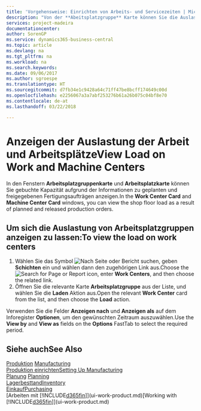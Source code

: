 ```yaml
---
title: 'Vorgehensweise: Einrichten von Arbeits- und Servicezeiten | Microsoft Docs'
description: "Von der **Abeitsplatzgruppe** Karte können Sie die Auslastung der Arbeitsplatzgruppen aufgrund der freigegebenen Fertigungsaufträgen anzeigen."
services: project-madeira
documentationcenter: 
author: SorenGP
ms.service: dynamics365-business-central
ms.topic: article
ms.devlang: na
ms.tgt_pltfrm: na
ms.workload: na
ms.search.keywords: 
ms.date: 09/06/2017
ms.author: sgroespe
ms.translationtype: HT
ms.sourcegitcommit: d7fb34e1c9428a64c71ff47be8bcff174649c00d
ms.openlocfilehash: e2256067a3a7abf253276b61a26b075c04bf8e70
ms.contentlocale: de-at
ms.lasthandoff: 03/22/2018

---
```

# <a name="view-load-on-work-and-machine-centers"></a><span data-ttu-id="518f9-103">Anzeigen der Auslastung der Arbeit und Arbeitsplätze</span><span class="sxs-lookup"><span data-stu-id="518f9-103">View Load on Work and Machine Centers</span></span>
<span data-ttu-id="518f9-104">In den Fenstern **Arbeitsplatzgruppenkarte** und **Arbeitsplatzkarte** können Sie gebuchte Kapazität aufgrund der Informationen zu geplanten und freigegebenen Fertigungsaufträgen anzeigen.</span><span class="sxs-lookup"><span data-stu-id="518f9-104">In the **Work Center Card** and **Machine Center Card** windows, you can view the shop floor load as a result of planned and released production orders.</span></span>    

## <a name="to-view-the-load-on-work-centers"></a><span data-ttu-id="518f9-105">Um sich die Auslastung von Arbeitsplatzgruppen anzeigen zu lassen:</span><span class="sxs-lookup"><span data-stu-id="518f9-105">To view the load on work centers</span></span>  
1.  <span data-ttu-id="518f9-106">Wählen Sie das Symbol ![Nach Seite oder Bericht suchen](media/ui-search/search_small.png "Symbol Nach Seite oder Bericht suchen"), geben **Schichten** ein und wählen dann den zugehörigen Link aus.</span><span class="sxs-lookup"><span data-stu-id="518f9-106">Choose the ![Search for Page or Report](media/ui-search/search_small.png "Search for Page or Report icon") icon, enter **Work Centers**, and then choose the related link.</span></span>  
2.  <span data-ttu-id="518f9-107">Öffnen Sie die relevante Karte **Arbeitsplatzgruppe** aus der Liste, und wählen Sie die **Laden** Aktion aus.</span><span class="sxs-lookup"><span data-stu-id="518f9-107">Open the relevant **Work Center** card from the list, and then choose the **Load** action.</span></span>  

<span data-ttu-id="518f9-108">Verwenden Sie die Felder **Anzeigen nach** und **Anzeigen als** auf dem Inforegister **Optionen**, um den gewünschten Zeitraum auszuwählen.</span><span class="sxs-lookup"><span data-stu-id="518f9-108">Use the **View by** and **View as** fields on the **Options** FastTab to select the required period.</span></span>  

## <a name="see-also"></a><span data-ttu-id="518f9-109">Siehe auch</span><span class="sxs-lookup"><span data-stu-id="518f9-109">See Also</span></span>  
<span data-ttu-id="518f9-110">[Produktion](production-manage-manufacturing.md)  </span><span class="sxs-lookup"><span data-stu-id="518f9-110">[Manufacturing](production-manage-manufacturing.md)  </span></span>  
[<span data-ttu-id="518f9-111">Produktion einrichten</span><span class="sxs-lookup"><span data-stu-id="518f9-111">Setting Up Manufacturing</span></span>](production-configure-production-processes.md)  
<span data-ttu-id="518f9-112">[Planung](production-planning.md)    </span><span class="sxs-lookup"><span data-stu-id="518f9-112">[Planning](production-planning.md)    </span></span>  
[<span data-ttu-id="518f9-113">Lagerbesttand</span><span class="sxs-lookup"><span data-stu-id="518f9-113">Inventory</span></span>](inventory-manage-inventory.md)  
[<span data-ttu-id="518f9-114">Einkauf</span><span class="sxs-lookup"><span data-stu-id="518f9-114">Purchasing</span></span>](purchasing-manage-purchasing.md)  
<span data-ttu-id="518f9-115">[Arbeiten mit [!INCLUDE[d365fin](includes/d365fin_md.md)]](ui-work-product.md)</span><span class="sxs-lookup"><span data-stu-id="518f9-115">[Working with [!INCLUDE[d365fin](includes/d365fin_md.md)]](ui-work-product.md)</span></span>

